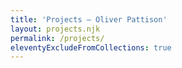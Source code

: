 ```yaml
---
title: 'Projects – Oliver Pattison'
layout: projects.njk
permalink: /projects/
eleventyExcludeFromCollections: true
---
```

